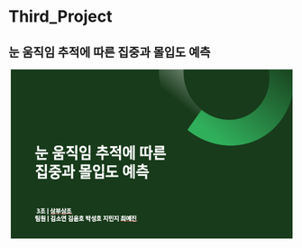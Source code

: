 # Third_Project

<h2>눈 움직임 추적에 따른 집중과 몰입도 예측</h2>

<img src="https://github.com/seonghorang/seonghorang/blob/main/img/Third_Project2.png" width="500" height="300" style="float: right;">
